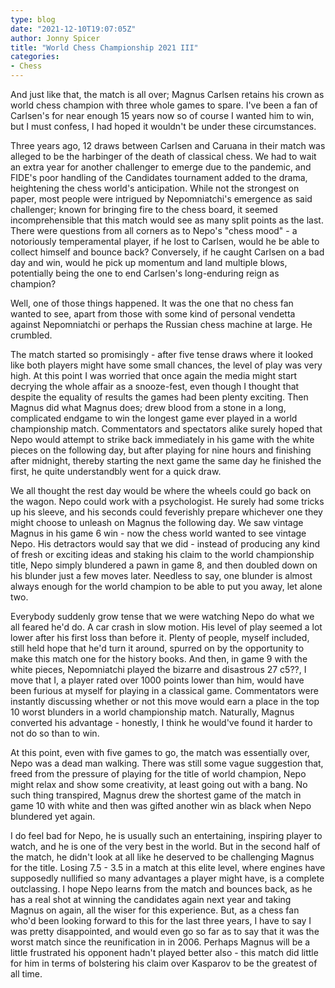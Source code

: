```yaml
---
type: blog
date: "2021-12-10T19:07:05Z"
author: Jonny Spicer
title: "World Chess Championship 2021 III"
categories:
- Chess
---
```

And just like that, the match is all over; Magnus Carlsen retains his crown as world chess champion with three whole games to spare. I've been a fan of Carlsen's for near enough 15 years now so of course I wanted him to win, but I must confess, I had hoped it wouldn't be
under these circumstances.

Three years ago, 12 draws between Carlsen and Caruana in their match was alleged to be the harbinger of the death of classical chess. We had to wait an extra year for another challenger to emerge due to the pandemic, and FIDE's poor handling of the Candidates tournament
added to the drama, heightening the chess world's anticipation. While not the strongest on paper, most people were intrigued by Nepomniatchi's emergence as said challenger; known for bringing fire to the chess board, it seemed incomprehensible that this match would see
as many split points as the last. There were questions from all corners as to Nepo's "chess mood" - a notoriously temperamental player, if he lost to Carlsen, would he be able to collect himself and bounce back? Conversely, if he caught Carlsen on a bad day and win, would
he pick up momentum and land multiple blows, potentially being the one to end Carlsen's long-enduring reign as champion?

Well, one of those things happened. It was the one that no chess fan wanted to see, apart from those with some kind of personal vendetta against Nepomniatchi or perhaps the Russian chess machine at large. He crumbled.

The match started so promisingly - after five tense draws where it looked like both players might have some small chances, the level of play was very high. At this point I was worried that once again the media might start decrying the whole affair as a snooze-fest, even
though I thought that despite the equality of results the games had been plenty exciting. Then Magnus did what Magnus does; drew blood from a stone in a long, complicated endgame to win the longest game ever played in a world championship match. Commentators and spectators
alike surely hoped that Nepo would attempt to strike back immediately in his game with the white pieces on the following day, but after playing for nine hours and finishing after midnight, thereby starting the next game the same day he finished the first, he quite
understandbly went for a quick draw.

We all thought the rest day would be where the wheels could go back on the wagon. Nepo could work with a psychologist. He surely had some tricks up his sleeve, and his seconds could feverishly prepare whichever one they might choose to unleash on Magnus the following day.
We saw vintage Magnus in his game 6 win - now the chess world wanted to see vintage Nepo. His detractors would say that we did - instead
of producing any kind of fresh or exciting ideas and staking his claim to the world championship title, Nepo simply blundered a pawn in
game 8, and then doubled down on his blunder just a few moves later. Needless to say, one blunder is almost always enough for the world
champion to be able to put you away, let alone two.

Everybody suddenly grow tense that we were watching Nepo do what we all feared he'd do. A car crash in slow motion. His level of play seemed
a lot lower after his first loss than before it. Plenty of people, myself included, still held hope that he'd turn it around, spurred on
by the opportunity to make this match one for the history books. And then, in game 9 with the white pieces, Nepomniatchi played the bizarre
and disastrous 27 c5??, I move that I, a player rated over 1000 points lower than him, would have been furious at myself for playing in a
classical game. Commentators were instantly discussing whether or not this move would earn a place in the top 10 worst blunders in a world
championship match. Naturally, Magnus converted his advantage - honestly, I think he would've found it harder to not do so than to win.

At this point, even with five games to go, the match was essentially over, Nepo was a dead man walking. There was still some vague
suggestion that, freed from the pressure of playing for the title of world champion, Nepo might relax and show some creativity, at least
going out with a bang. No such thing transpired, Magnus drew the shortest game of the match in game 10 with white and then was gifted
another win as black when Nepo blundered yet again.

I do feel bad for Nepo, he is usually such an entertaining, inspiring player to watch, and he is one of the very best in the world. But in
the second half of the match, he didn't look at all like he deserved to be challenging Magnus for the title. Losing 7.5 - 3.5 in a match at
this elite level, where engines have supposedly nullified so many advantages a player might have, is a complete outclassing. I hope Nepo
learns from the match and bounces back, as he has a real shot at winning the candidates again next year and taking Magnus on again,
all the wiser for this experience. But, as a chess fan who'd been looking forward to this for the last three years, I have to say I was
pretty disappointed, and would even go so far as to say that it was the worst match since the reunification in in 2006. Perhaps Magnus will
be a little frustrated his opponent hadn't played better also - this match did little for him in terms of bolstering his claim over Kasparov
to be the greatest of all time.
